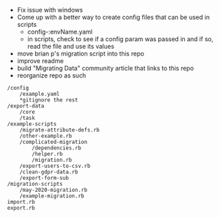 * Fix issue with windows
* Come up with a better way to create config files that can be used in scripts
  * config-:envName.yaml
  * in scripts, check to see if a config param was passed in and if so, read the file and use its values
* move brian p's migration script into this repo
* improve readme
* build "Migrating Data" community article that links to this repo
* reorganize repo as such
```
/config
    /example.yaml
    *gitignore the rest
/export-data
    /core
    /task
/example-scripts
    /migrate-attribute-defs.rb
    /other-example.rb
    /complicated-migration
        /dependencies.rb
        /helper.rb
        /migration.rb
    /export-users-to-csv.rb
    /clean-gdpr-data.rb
    /export-form-sub
/migration-scripts
    /may-2020-migration.rb
    /example-migration.rb        
import.rb
export.rb
```